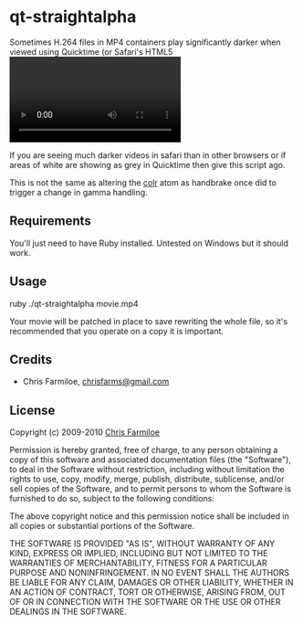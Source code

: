 qt-straightalpha
================

Sometimes H.264 files in MP4 containers play significantly darker when viewed using Quicktime (or Safari's HTML5 <video> tag which uses Quicktime) on a Windows PC. One reason for this is that Quicktime poorly handles pixel data with alpha information by default.
qt-straightalpha will patch an MP4 file to tell quicktime to use the "Straight Alpha" graphics mode by altering the [vmhd](http://developer.apple.com/mac/library/documentation/QuickTime/QTFF/QTFFChap2/qtff2.html#//apple_ref/doc/uid/TP40000939-CH204-33012) atom.

If you are seeing much darker videos in safari than in other browsers or if areas of white are showing as grey in Quicktime then give this script ago.

This is not the same as altering the [colr](http://www.google.com/url?sa=D&q=http%3A%2F%2Fdeveloper.apple.com%2Fquicktime%2Ficefloe%2Fdispatch019.html%23colr) atom as handbrake once did to trigger a change in gamma handling.


Requirements
------------

You'll just need to have Ruby installed. 
Untested on Windows but it should work.


Usage
-----

ruby ./qt-straightalpha movie.mp4

Your movie will be patched in place to save rewriting the whole file, so it's recommended that you operate on a copy it is important.


Credits
-------

* Chris Farmiloe, [chrisfarms@gmail.com](mailto:chrisfarms@gmail.com)


License
-------

Copyright (c) 2009-2010 [Chris Farmiloe](http://maybeuseful.posterous.com/)

Permission is hereby granted, free of charge, to any person obtaining a copy
of this software and associated documentation files (the "Software"), to
deal in the Software without restriction, including without limitation the
rights to use, copy, modify, merge, publish, distribute, sublicense, and/or
sell copies of the Software, and to permit persons to whom the Software is
furnished to do so, subject to the following conditions:

The above copyright notice and this permission notice shall be included in
all copies or substantial portions of the Software.

THE SOFTWARE IS PROVIDED "AS IS", WITHOUT WARRANTY OF ANY KIND, EXPRESS OR
IMPLIED, INCLUDING BUT NOT LIMITED TO THE WARRANTIES OF MERCHANTABILITY,
FITNESS FOR A PARTICULAR PURPOSE AND NONINFRINGEMENT. IN NO EVENT SHALL
THE AUTHORS BE LIABLE FOR ANY CLAIM, DAMAGES OR OTHER LIABILITY, WHETHER 
IN AN ACTION OF CONTRACT, TORT OR OTHERWISE, ARISING FROM, OUT OF OR IN
CONNECTION WITH THE SOFTWARE OR THE USE OR OTHER DEALINGS IN THE SOFTWARE.